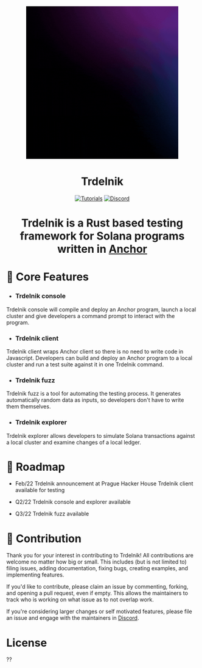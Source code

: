 <div align="center">
 
   
 
   <img height="400x" src="pan_trdelnik.gif" />


  <h1> <strong>Trdelnik</strong> </h1>

<p>
</a>
    


  <p>
    <a href="https://ackeeblockchain.com"><img alt="Tutorials" src="https://img.shields.io/badge/docs-tutorials-blueviolet" /></a>
    <a href="https://discord.com/channels/867746290678104064">  <img alt="Discord" src="https://img.shields.io/discord/867746290678104064?color=blueviolet">
  </a>

  </p>
</div>


<div align="center">

# <strong> Trdelnik </strong> is a Rust based testing framework for Solana programs written in [Anchor](https://project-serum.github.io/anchor/getting-started/introduction.html) 
</div>

# 📌 Core Features


- ### <strong>Trdelnik console </strong>

Trdelnik console will compile and deploy an Anchor program, launch a local cluster 
and give developers a command prompt to interact with the program.

- ### <strong>Trdelnik client</strong>

Trdelnik client wraps Anchor client so there is no need to write code in Javascript.
Developers can build and deploy an Anchor program to a local cluster and run a test suite against it in one Trdelnik command.

- ### <strong>Trdelnik fuzz</strong>
    
Trdelnik fuzz is a tool for automating the testing process. It generates automatically random data as inputs, so developers don't have to write them themselves.

- ### <strong>Trdelnik explorer</strong>

Trdelnik explorer allows developers to simulate Solana transactions against a
local cluster and examine changes of a local ledger.



# 📆 Roadmap  

- Feb/22
Trdelnik announcement at Prague Hacker House
Trdelnik client available for testing

- Q2/22
Trdelnik console and explorer available

- Q3/22
Trdelnik fuzz available







# 🚀 Contribution

Thank you for your interest in contributing to Trdelnik! All contributions are welcome no
matter how big or small. This includes (but is not limited to) filing issues,
adding documentation, fixing bugs, creating examples, and implementing features.

If you'd like to contribute, please claim an issue by commenting, forking, and
opening a pull request, even if empty. This allows the maintainers to track who
is working on what issue as to not overlap work. 

If you're considering larger changes or self motivated features, please file an issue
and engage with the maintainers in [Discord](https://discord.gg/CDTTFXCf).

# License
??
